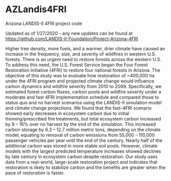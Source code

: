 # AZLandis4FRI
Arizona LANDIS-II 4FRI project code

Updated as of 1/27/2020 - any new updates can be found at https://github.com/LANDIS-II-Foundation/Project-Arizona-4FRI

Higher tree density, more fuels, and a warmer, drier climate have caused an increase in the frequency, size, and severity of wildfires in western U.S. forests. There is an urgent need to restore forests across the western U.S. To address this need, the U.S. Forest Service began the Four Forest Restoration Initiative (4FRI) to restore four national forests in Arizona. The objective of this study was to evaluate how restoration of ~400,000 ha under the 4FRI program and projected climate change would influence carbon dynamics and wildfire severity from 2010 to 2099. Specifically, we estimated forest carbon fluxes, carbon pools and wildfire severity under a moderate and fast 4FRI implementation schedule and compared those to status quo and no harvest scenarios using the LANDIS-II simulation model and climate change projections. We found that the fast-4FRI scenario showed early decreases in ecosystem carbon due to initial thinning/prescribed fire treatments, but total ecosystem carbon increased by 9 – 16% over no harvest by the end of the simulation. This increased carbon storage by 6.3 – 12.7 million metric tons, depending on the climate model, equating to removal of carbon emissions from 55,000 – 110,000 passenger vehicles per year until the end of the century. Nearly half of the additional carbon was stored in more stable soil pools. However, climate models with the largest predicted temperature increases showed declines by late century in ecosystem carbon despite restoration. Our study uses data from a real-world, large-scale restoration project and indicates that restoration is likely to stabilize carbon and the benefits are greater when the pace of restoration is faster. 
